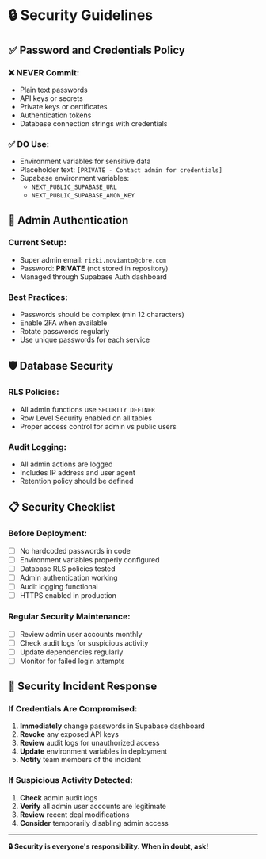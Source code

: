 # 🔒 Security Guidelines

## ✅ Password and Credentials Policy

### **❌ NEVER Commit:**
- Plain text passwords
- API keys or secrets
- Private keys or certificates
- Authentication tokens
- Database connection strings with credentials

### **✅ DO Use:**
- Environment variables for sensitive data
- Placeholder text: `[PRIVATE - Contact admin for credentials]`
- Supabase environment variables:
  - `NEXT_PUBLIC_SUPABASE_URL`
  - `NEXT_PUBLIC_SUPABASE_ANON_KEY`

## 🔐 Admin Authentication

### **Current Setup:**
- Super admin email: `rizki.novianto@cbre.com`
- Password: **PRIVATE** (not stored in repository)
- Managed through Supabase Auth dashboard

### **Best Practices:**
- Passwords should be complex (min 12 characters)
- Enable 2FA when available
- Rotate passwords regularly
- Use unique passwords for each service

## 🛡️ Database Security

### **RLS Policies:**
- All admin functions use `SECURITY DEFINER`
- Row Level Security enabled on all tables
- Proper access control for admin vs public users

### **Audit Logging:**
- All admin actions are logged
- Includes IP address and user agent
- Retention policy should be defined

## 📋 Security Checklist

### **Before Deployment:**
- [ ] No hardcoded passwords in code
- [ ] Environment variables properly configured
- [ ] Database RLS policies tested
- [ ] Admin authentication working
- [ ] Audit logging functional
- [ ] HTTPS enabled in production

### **Regular Security Maintenance:**
- [ ] Review admin user accounts monthly
- [ ] Check audit logs for suspicious activity
- [ ] Update dependencies regularly
- [ ] Monitor for failed login attempts

## 🚨 Security Incident Response

### **If Credentials Are Compromised:**
1. **Immediately** change passwords in Supabase dashboard
2. **Revoke** any exposed API keys
3. **Review** audit logs for unauthorized access
4. **Update** environment variables in deployment
5. **Notify** team members of the incident

### **If Suspicious Activity Detected:**
1. **Check** admin audit logs
2. **Verify** all admin user accounts are legitimate
3. **Review** recent deal modifications
4. **Consider** temporarily disabling admin access

---

**🔒 Security is everyone's responsibility. When in doubt, ask!** 